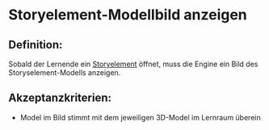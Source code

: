 # Storyelement-Modellbild anzeigen


## Definition:

Sobald der Lernende ein [Storyelement](Storyelement-GE.md) öffnet, muss die Engine ein Bild des Storyselement-Modells anzeigen.

## Akzeptanzkriterien:

- Model im Bild stimmt mit dem jeweiligen 3D-Model im Lernraum überein
